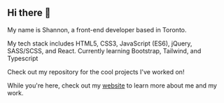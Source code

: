 ## Hi there 👋

My name is Shannon, a front-end developer based in Toronto. 

My tech stack includes HTML5, CSS3, JavaScript (ES6), jQuery, SASS/SCSS, and React.
Currently learning Bootstrap, Tailwind, and Typescript 

Check out my repository for the cool projects I've worked on!

While you're here, check out my <a href="https://www.shannontao.dev/">website</a> to learn more about me and my work.

<!--
**shanningtatum/shanningtatum** is a ✨ _special_ ✨ repository because its `README.md` (this file) appears on your GitHub profile.

Here are some ideas to get you started:

- 🔭 I’m currently working on ...
- 🌱 I’m currently learning ...
- 👯 I’m looking to collaborate on ...
- 🤔 I’m looking for help with ...
- 💬 Ask me about ...
- 📫 How to reach me: ...
- 😄 Pronouns: ...
- ⚡ Fun fact: ...
-->
